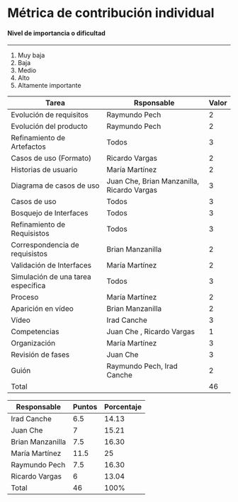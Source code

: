 # Métrica de contribución individual

#### Nivel de importancia o dificultad
------
1. Muy baja
2. Baja
3. Medio
4. Alto
5. Altamente importante

| Tarea | Rsponsable | Valor|
| -------- | -------- | -------- |
| Evolución de requisitos  | Raymundo Pech   | 2 |
| Evolución del producto | Raymundo Pech | 2 |
| Refinamiento de Artefactos| Todos | 3|
| Casos de uso (Formato)   | Ricardo Vargas    | 2   |
| Historias de usuario | María Martínez | 2 |
| Diagrama de casos de uso | Juan Che, Brian Manzanilla, Ricardo Vargas | 3|
| Casos de uso| Todos  | 3|
| Bosquejo de Interfaces | Todos| 3|
| Refinamiento de Requisistos|Todos  | 3|
| Correspondencia de requisistos  |   Brian Manzanilla | 2  |
| Validación de Interfaces | María Martínez| 2 |
| Simulación de una tarea específica | Todos | 3 |
| Proceso   | María Martínez   | 2   |
| Aparición en vídeo |  Brian Manzanilla| 2 |
| Vídeo | Irad Canche| 3 |
| Competencias   | Juan Che , Ricardo Vargas   | 1  |
| Organización | María Martínez | 3 |
| Revisión de fases | Juan Che | 3 |
| Guión | Raymundo Pech, Irad Canche  | 2 |
| Total |  | 46 |


| Responsable | Puntos | Porcentaje |
| -------- | -------- | -------- |
| Irad Canche | 6.5   | 14.13 |
| Juan Che| 7 | 15.21 |
| Brian Manzanilla |7.5 | 16.30 |
| María Martínez   | 11.5 | 25|
| Raymundo Pech | 7.5 | 16.30|
| Ricardo Vargas | 6 |13.04 |
| Total | 46 | 100% |

